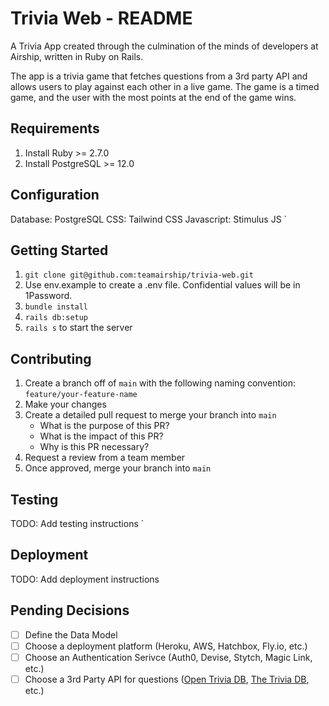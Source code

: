 # Trivia Web - README

A Trivia App created through the culmination of the minds of developers at Airship, written in Ruby on Rails.

The app is a trivia game that fetches questions from a 3rd party API and allows users to play against each other in a live game. The game is a timed game, and the user with the most points at the end of the game wins.

## Requirements

1. Install Ruby >= 2.7.0
2. Install PostgreSQL >= 12.0

## Configuration

Database: PostgreSQL
CSS: Tailwind CSS
Javascript: Stimulus JS
`

## Getting Started

1. `git clone git@github.com:teamairship/trivia-web.git`
2. Use env.example to create a .env file. Confidential values will be in 1Password.
3. `bundle install`
4. `rails db:setup`
5. `rails s` to start the server

## Contributing

1. Create a branch off of `main` with the following naming convention: `feature/your-feature-name`
2. Make your changes
3. Create a detailed pull request to merge your branch into `main`
   - What is the purpose of this PR?
   - What is the impact of this PR?
   - Why is this PR necessary?
4. Request a review from a team member
5. Once approved, merge your branch into `main`

## Testing

TODO: Add testing instructions
`

## Deployment

TODO: Add deployment instructions

## Pending Decisions

- [ ] Define the Data Model
- [ ] Choose a deployment platform (Heroku, AWS, Hatchbox, Fly.io, etc.)
- [ ] Choose an Authentication Serivce (Auth0, Devise, Stytch, Magic Link, etc.)
- [ ] Choose a 3rd Party API for questions ([Open Trivia DB](https://opentdb.com/), [The Trivia DB](https://the-trivia-api.com/docs/), etc.)
